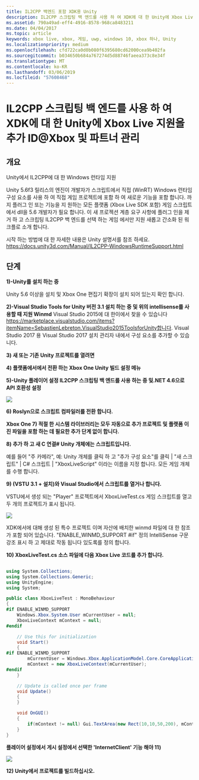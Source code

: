 ```yaml
---
title: IL2CPP 백엔드 포함 XDK용 Unity
description: IL2CPP 스크립팅 백 엔드를 사용 하 여 XDK에 대 한 Unity에 Xbox Live 지원을 추가 ID@Xbox 및 파트너 관리
ms.assetid: 790a49ad-eff4-4916-8578-968ca8483211
ms.date: 04/04/2017
ms.topic: article
keywords: xbox live, xbox, 게임, uwp, windows 10, xbox 하나, Unity
ms.localizationpriority: medium
ms.openlocfilehash: cfd722ca0d0b080f6395680cd62000cea9b402fa
ms.sourcegitcommit: b034650b684a767274d5d88746faeea373c8e34f
ms.translationtype: MT
ms.contentlocale: ko-KR
ms.lasthandoff: 03/06/2019
ms.locfileid: "57608468"
---
```

# <a name="add-xbox-live-support-to-unity-for-xdk-with-il2cpp-scripting-backend-for-idxbox-and-managed-partners"></a>IL2CPP 스크립팅 백 엔드를 사용 하 여 XDK에 대 한 Unity에 Xbox Live 지원을 추가 ID@Xbox 및 파트너 관리

## <a name="overview"></a>개요

Unity에서 IL2CPP에 대 한 Windows 런타임 지원

Unity 5.6f3 릴리스의 엔진이 개발자가 스크립트에서 직접 (WinRT) Windows 런타임 구성 요소를 사용 하 여 직접 게임 프로젝트에 포함 하 여 새로운 기능을 포함 합니다. 까지 플러그 인 또는 기능을 지 원하는 모든 플랫폼 (Xbox Live SDK 포함) 게임 스크립트에서 dll을 5.6 개발자가 필요 합니다. 이 새 프로젝션 계층 요구 사항에 플러그 인을 제거 하 고 스크립팅 IL2CPP 백 엔드를 선택 하는 게임 에서만 지원 새롭고 간소화 된 워크플로 소개 합니다.

시작 하는 방법에 대 한 자세한 내용은 Unity 설명서를 참조 하세요. https://docs.unity3d.com/Manual/IL2CPP-WindowsRuntimeSupport.html

## <a name="steps"></a>단계

**1)-Unity를 설치 하는 중**

Unity 5.6 이상을 설치 및 Xbox One 편집기 확장이 설치 되어 있는지 확인 합니다.

**2)-Visual Studio Tools for Unity 버전 3.1 설치 하는 중 및 위의 intellisense를 사용할 때 지원 Winmd** Visual Studio 2015에 대 한이에서 찾을 수 있습니다 https://marketplace.visualstudio.com/items?itemName=SebastienLebreton.VisualStudio2015ToolsforUnity합니다.  Visual Studio 2017 용 Visual Studio 2017 설치 관리자 내에서 구성 요소를 추가할 수 있습니다.

**3) 새 또는 기존 Unity 프로젝트를 열려면**

**4) 플랫폼에서에서 전환 하는 Xbox One Unity 빌드 설정 메뉴**

**5)-Unity 플레이어 설정 IL2CPP 스크립팅 백 엔드를 사용 하는 중 및.NET 4.6으로 API 호환성 설정**

![](../images/unity/unity-il2cpp-1.png)

**6) Roslyn으로 스크립트 컴파일러를 전환 합니다.**

**Xbox One 7) 적절 한 시스템 라이브러리는 모두 자동으로 추가 프로젝트 및 플랫폼 이진 파일을 포함 하는 데 필요한 추가 단계 없이 합니다.**

**8) 추가 하 고 새 C 연결\# Unity 개체에는 스크립트입니다.**

예를 들어 "주 카메라", 예: Unity 개체를 클릭 하 고 "추가 구성 요소"를 클릭 \| "새 스크립트" \| C\# 스크립트 \| "XboxLiveScript" 이라는 이름을 지정 합니다. 모든 게임 개체를 수행 합니다.

**9) (VSTU 3.1 + 설치)와 Visual Studio에서 스크립트를 열거나 합니다.**

VSTU에서 생성 되는 "Player" 프로젝트에서 XboxLiveTest.cs 게임 스크립트를 열고 두 개의 프로젝트가 표시 됩니다.

![](../images/unity/unity-il2cpp-2.png)

XDK에서에 대해 생성 된 특수 프로젝트 이며 자산에 배치한 winmd 파일에 대 한 참조가 포함 되어 있습니다.
"ENABLE_WINMD_SUPPORT #if" 정의 IntelliSense 구문 강조 표시 하 고 제대로 작동 됩니다 있도록를 정의 합니다.

**10) XboxLiveTest.cs 소스 파일에 다음 Xbox Live 코드를 추가 합니다.**

```csharp

using System.Collections;
using System.Collections.Generic;
using UnityEngine;
using System;

public class XboxLiveTest : MonoBehaviour
{
#if ENABLE_WINMD_SUPPORT
    Windows.Xbox.System.User mCurrentUser = null;
    XboxLiveContext mContext = null;
#endif

    // Use this for initialization
    void Start()
    {
#if ENABLE_WINMD_SUPPORT
        mCurrentUser = Windows.Xbox.ApplicationModel.Core.CoreApplicationContext.CurrentUser;
        mContext = new XboxLiveContext(mCurrentUser);
#endif
    }

    // Update is called once per frame
    void Update()
    {
    }

    void OnGUI()
    {
        if(mContext != null) Gui.TextArea(new Rect(10,10,50,200), mContext.XboxUserId);
    }
}

```

**플레이어 설정에서 게시 설정에서 선택한 'InternetClient' 기능 해야 11)**

![](../images/unity/unity-il2cpp-3.png)

**12) Unity에서 프로젝트를 빌드하십시오.**
